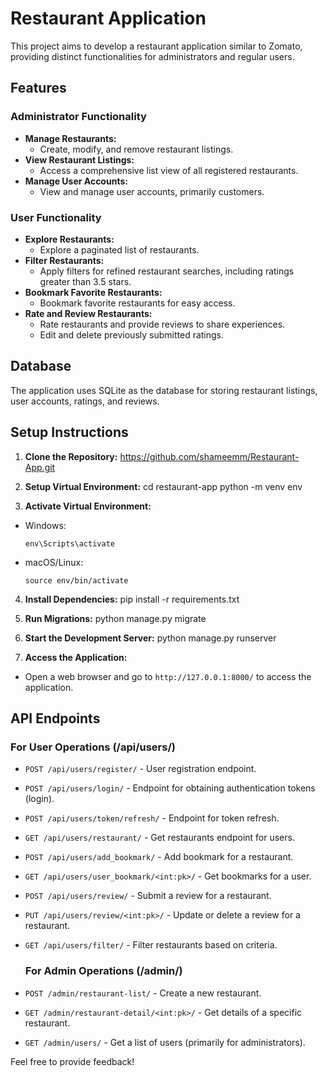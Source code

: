 # Restaurant Application

This project aims to develop a restaurant application similar to Zomato, providing distinct functionalities for administrators and regular users.

## Features

### Administrator Functionality

- **Manage Restaurants:**
  - Create, modify, and remove restaurant listings.
- **View Restaurant Listings:**
  - Access a comprehensive list view of all registered restaurants.
- **Manage User Accounts:**
  - View and manage user accounts, primarily customers.

### User Functionality

- **Explore Restaurants:**
  - Explore a paginated list of restaurants.
- **Filter Restaurants:**
  - Apply filters for refined restaurant searches, including ratings greater than 3.5 stars.
- **Bookmark Favorite Restaurants:**
  - Bookmark favorite restaurants for easy access.
- **Rate and Review Restaurants:**
  - Rate restaurants and provide reviews to share experiences.
  - Edit and delete previously submitted ratings.

## Database

The application uses SQLite as the database for storing restaurant listings, user accounts, ratings, and reviews.

## Setup Instructions

1. **Clone the Repository:**
   https://github.com/shameemm/Restaurant-App.git
2. **Setup Virtual Environment:**
    cd restaurant-app
    python -m venv env

3. **Activate Virtual Environment:**
- Windows:
  ```
  env\Scripts\activate
  ```
- macOS/Linux:
  ```
  source env/bin/activate
  ```

4. **Install Dependencies:**
pip install -r requirements.txt

5. **Run Migrations:**
python manage.py migrate

6. **Start the Development Server:**
python manage.py runserver

7. **Access the Application:**
- Open a web browser and go to `http://127.0.0.1:8000/` to access the application.

## API Endpoints

### For User Operations (/api/users/)

- `POST /api/users/register/` - User registration endpoint.
- `POST /api/users/login/` - Endpoint for obtaining authentication tokens (login).
- `POST /api/users/token/refresh/` - Endpoint for token refresh.
- `GET /api/users/restaurant/` - Get restaurants endpoint for users.
- `POST /api/users/add_bookmark/` - Add bookmark for a restaurant.
- `GET /api/users/user_bookmark/<int:pk>/` - Get bookmarks for a user.
- `POST /api/users/review/` - Submit a review for a restaurant.
- `PUT /api/users/review/<int:pk>/` - Update or delete a review for a restaurant.
- `GET /api/users/filter/` - Filter restaurants based on criteria.

  ### For Admin Operations (/admin/)

- `POST /admin/restaurant-list/` - Create a new restaurant.
- `GET /admin/restaurant-detail/<int:pk>/` - Get details of a specific restaurant.
- `GET /admin/users/` - Get a list of users (primarily for administrators).


Feel free to provide feedback!



   
